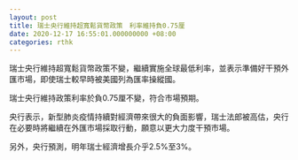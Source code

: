 ```yaml
---
layout: post
title: 瑞士央行維持超寬鬆貨幣政策　利率維持負0.75厘
date: 2020-12-17 16:55:01.000000000 +08:00
categories: rthk
---
```


瑞士央行維持超寬鬆貨幣政策不變，繼續實施全球最低利率，並表示準備好干預外匯市場，即使瑞士較早時被美國列為匯率操縱國。

瑞士央行維持政策利率於負0.75厘不變，符合市場預期。

央行表示，新型肺炎疫情持續對經濟帶來很大的負面影響，瑞士法郎被高估，央行在必要時將繼續在外匯市場採取行動，願意以更大力度干預市場。

另外，央行預測，明年瑞士經濟增長介乎2.5%至3%。
